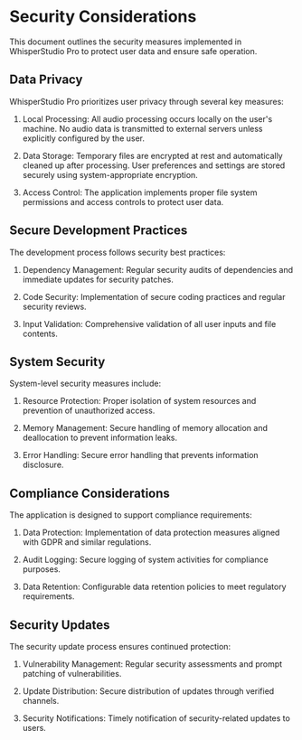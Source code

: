 # Security Considerations

This document outlines the security measures implemented in WhisperStudio Pro to protect user data and ensure safe operation.

## Data Privacy

WhisperStudio Pro prioritizes user privacy through several key measures:

1. Local Processing: All audio processing occurs locally on the user's machine. No audio data is transmitted to external servers unless explicitly configured by the user.

2. Data Storage: Temporary files are encrypted at rest and automatically cleaned up after processing. User preferences and settings are stored securely using system-appropriate encryption.

3. Access Control: The application implements proper file system permissions and access controls to protect user data.

## Secure Development Practices

The development process follows security best practices:

1. Dependency Management: Regular security audits of dependencies and immediate updates for security patches.

2. Code Security: Implementation of secure coding practices and regular security reviews.

3. Input Validation: Comprehensive validation of all user inputs and file contents.

## System Security

System-level security measures include:

1. Resource Protection: Proper isolation of system resources and prevention of unauthorized access.

2. Memory Management: Secure handling of memory allocation and deallocation to prevent information leaks.

3. Error Handling: Secure error handling that prevents information disclosure.

## Compliance Considerations

The application is designed to support compliance requirements:

1. Data Protection: Implementation of data protection measures aligned with GDPR and similar regulations.

2. Audit Logging: Secure logging of system activities for compliance purposes.

3. Data Retention: Configurable data retention policies to meet regulatory requirements.

## Security Updates

The security update process ensures continued protection:

1. Vulnerability Management: Regular security assessments and prompt patching of vulnerabilities.

2. Update Distribution: Secure distribution of updates through verified channels.

3. Security Notifications: Timely notification of security-related updates to users.
